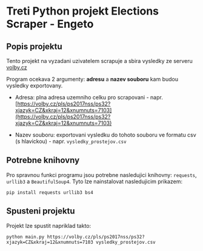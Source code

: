 # Treti Python projekt Elections Scraper - Engeto

## Popis projektu
Tento projekt na vyzadani uzivatelem scrapuje a sbira vysledky ze serveru [volby.cz](http://volby.cz/)

Program ocekava 2 argumenty: **adresu** a **nazev souboru** kam budou vysledky exportovany.

- Adresa: plna adresa uzemniho celku pro scrapovani - napr. [https://volby.cz/pls/ps2017nss/ps32?xjazyk=CZ&xkraj=12&xnumnuts=7103](https://volby.cz/pls/ps2017nss/ps32?xjazyk=CZ&xkraj=12&xnumnuts=7103)

- Nazev souboru: exportovani vysledku do tohoto souboru ve formatu csv (s hlavickou) - napr. `vysledky_prostejov.csv`

## Potrebne knihovny

Pro spravnou funkci programu jsou potrebne nasledujici knihovny: `requests`, `urllib3` a `BeautifulSoup4`. Tyto lze nainstalovat nasledujicim prikazem:

`pip install requests urllib3 bs4`

## Spusteni projektu

Projekt lze spustit napriklad takto:

`python main.py https://volby.cz/pls/ps2017nss/ps32?xjazyk=CZ&xkraj=12&xnumnuts=7103 vysledky_prostejov.csv`
